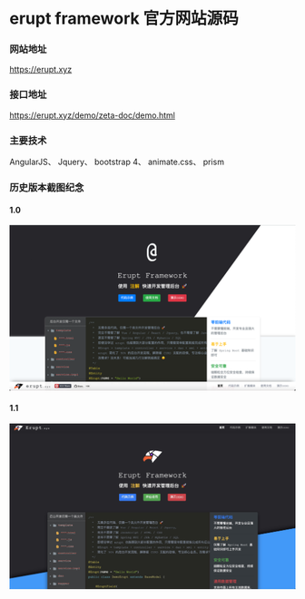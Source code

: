 # erupt framework 官方网站源码

### 网站地址
https://erupt.xyz


### 接口地址
https://erupt.xyz/demo/zeta-doc/demo.html

### 主要技术
AngularJS、 Jquery、 bootstrap 4、 animate.css、 prism


### 历史版本截图纪念
#### 1.0
![](./history/1.0.png)

#### 1.1
![](./history/1.1.png)
